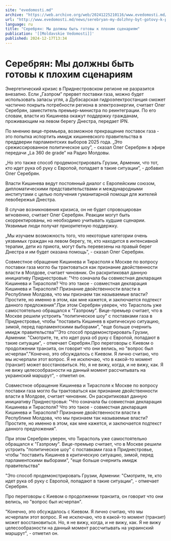```yaml
---
site: "evedomosti.md"
archive: "https://web.archive.org/web/20241225210116/www.evedomosti.md/news/serebryan-my-dolzhny-byt-gotovy-k-plohim-scenariyam"
url: "http://www.evedomosti.md/news/serebryan-my-dolzhny-byt-gotovy-k-plohim-scenariyam"
language: ru
title: "Серебрян: Мы должны быть готовы к плохим сценариям"
publication: '[[Moldavskie Vedomosti]]'
published: 2024-12-17T13:34
---
```


# Серебрян: Мы должны быть готовы к плохим сценариям

Энергетический кризис в Приднестровском регионе не разразится внезапно. Если „Газпром” прервет поставки газа, можно будет использовать запасы угля, а Дубэсарская гидроэлектростанция сможет частично покрыть потребности региона в электроэнергии, считает Олег Серебрян, заместитель премьер-министра по реинтеграции. По его словам, власти из Кишинева окажут поддержку гражданам, проживающим на левом берегу Днестра, передает IPN.

По мнению вице-премьера, возможное прекращение поставок газа - это попытка испортить имидж кишиневского правительства в преддверии парламентских выборов 2025 года. „Это срежиссированное политическое шоу”, - сказал Олег Серебрян в эфире передачи „La 360 de grade” на Радио Молдовы.

„Но это также способ продемонстрировать Грузии, Армении, что тот, кто идет рука об руку с Европой, попадает в такие ситуации”, - добавил Олег Серебрян.

Власти Кишинева ведут постоянный диалог с Европейским союзом, дипломатическими представительствами и международными институтами с целью получения гуманитарной помощи для жителей левобережья Днестра.

В случае возникновения кризиса, он не будет спровоцирован мгновенно, считает Олег Серебрян. Реакции могут быть скорректированы, но необходимо учитывать худшие сценарии. Уязвимые люди получат приоритетную поддержку.

„Мы изучаем возможность того, что некоторые категории очень уязвимых граждан на левом берегу, те, кто находится в интенсивной терапии, дети из приюта, могут быть перевезены на правый берег Днестра и им будет оказана помощь”, - сказал Олег Серебрян.

Совместное обращение Кишинева и Тирасполя к Москве по вопросу поставки газа могло бы трактоваться как признание двойственности власти в Молдове, считает чиновник. Он раскритиковал данную инициативу Приднестровья: "Что означала бы совместная декларация Кишинева и Тирасполя? Что это такое - совместная декларация Кишинева и Тирасполя? Признание двойственности власти в Республике Молдова, что мы признаем так называемые власти? Простите, но именно в этом, как мне кажется, и заключается подтекст данного предложения".При этом Серебрян уверен, что Тирасполь уже самостоятельно обращался к "Газпрому". Вице-премьер считает, что в Москве решили устроить "политическое шоу" с поставками газа в Приднестровье, чтобы "поставить Кишинев в критическую ситуацию, зимой, перед парламентскими выборами", "еще больше очернить имидж правительства""Это способ продемонстрировать Грузии, Армении: "Смотрите, те, кто идет рука об руку с Европой, попадают в такие ситуации", - отмечает Серебрян.Про переговоры с Киевом о продолжении транзита, он говорит что они велись, но "вопрос был исчерпан"."Конечно, это обсуждалось с Киевом. Я лично считаю, что мы исчерпали этот вопрос. Я не исключаю, что в какой-то момент (транзит) может восстановиться. Но, я не вижу, когда, и не вижу, как. Я не вижу целесообразности на данный момент рассчитывать на украинский маршрут", - отметил он.

Совместное обращение Кишинева и Тирасполя к Москве по вопросу поставки газа могло бы трактоваться как признание двойственности власти в Молдове, считает чиновник. Он раскритиковал данную инициативу Приднестровья: "Что означала бы совместная декларация Кишинева и Тирасполя? Что это такое - совместная декларация Кишинева и Тирасполя? Признание двойственности власти в Республике Молдова, что мы признаем так называемые власти? Простите, но именно в этом, как мне кажется, и заключается подтекст данного предложения".

При этом Серебрян уверен, что Тирасполь уже самостоятельно обращался к "Газпрому". Вице-премьер считает, что в Москве решили устроить "политическое шоу" с поставками газа в Приднестровье, чтобы "поставить Кишинев в критическую ситуацию, зимой, перед парламентскими выборами", "еще больше очернить имидж правительства"

"Это способ продемонстрировать Грузии, Армении: "Смотрите, те, кто идет рука об руку с Европой, попадают в такие ситуации", - отмечает Серебрян.

Про переговоры с Киевом о продолжении транзита, он говорит что они велись, но "вопрос был исчерпан".

"Конечно, это обсуждалось с Киевом. Я лично считаю, что мы исчерпали этот вопрос. Я не исключаю, что в какой-то момент (транзит) может восстановиться. Но, я не вижу, когда, и не вижу, как. Я не вижу целесообразности на данный момент рассчитывать на украинский маршрут", - отметил он.